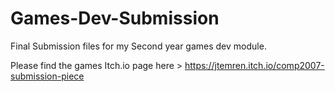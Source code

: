 # Games-Dev-Submission
Final Submission files for my Second year games dev module.


Please find the games Itch.io page here > https://jtemren.itch.io/comp2007-submission-piece
